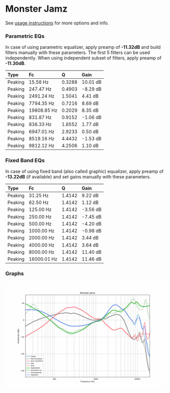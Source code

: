 # Monster Jamz
See [usage instructions](https://github.com/jaakkopasanen/AutoEq#usage) for more options and info.

### Parametric EQs
In case of using parametric equalizer, apply preamp of **-11.32dB** and build filters manually
with these parameters. The first 5 filters can be used independently.
When using independent subset of filters, apply preamp of **-11.30dB**.

| Type    | Fc          |      Q | Gain     |
|:--------|:------------|:-------|:---------|
| Peaking | 15.58 Hz    | 0.3288 | 10.01 dB |
| Peaking | 247.47 Hz   | 0.4903 | -8.29 dB |
| Peaking | 2491.24 Hz  | 1.5041 | 4.41 dB  |
| Peaking | 7794.35 Hz  | 0.7216 | 8.69 dB  |
| Peaking | 19808.85 Hz | 0.2029 | 8.35 dB  |
| Peaking | 831.87 Hz   | 0.9152 | -1.06 dB |
| Peaking | 836.33 Hz   | 1.8552 | 1.77 dB  |
| Peaking | 6947.01 Hz  | 2.9233 | 0.50 dB  |
| Peaking | 8519.16 Hz  | 4.4432 | -1.53 dB |
| Peaking | 9812.12 Hz  | 4.2506 | 1.10 dB  |

### Fixed Band EQs
In case of using fixed band (also called graphic) equalizer, apply preamp of **-13.22dB**
(if available) and set gains manually with these parameters.

| Type    | Fc          |      Q | Gain     |
|:--------|:------------|:-------|:---------|
| Peaking | 31.25 Hz    | 1.4142 | 9.22 dB  |
| Peaking | 62.50 Hz    | 1.4142 | 1.12 dB  |
| Peaking | 125.00 Hz   | 1.4142 | -3.56 dB |
| Peaking | 250.00 Hz   | 1.4142 | -7.45 dB |
| Peaking | 500.00 Hz   | 1.4142 | -4.20 dB |
| Peaking | 1000.00 Hz  | 1.4142 | -0.98 dB |
| Peaking | 2000.00 Hz  | 1.4142 | 3.44 dB  |
| Peaking | 4000.00 Hz  | 1.4142 | 3.64 dB  |
| Peaking | 8000.00 Hz  | 1.4142 | 11.40 dB |
| Peaking | 16000.01 Hz | 1.4142 | 11.46 dB |

### Graphs
![](./Monster%20Jamz.png)